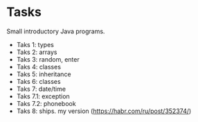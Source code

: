 # Tasks
Small introductory Java programs. <br>
* Taks 1: types<br>
* Taks 2: arrays<br>
* Taks 3: random, enter<br>
* Taks 4: classes<br>
* Taks 5: inheritance<br>
* Taks 6: classes<br>
* Taks 7: date/time<br>
* Taks 7.1: exception<br>
* Taks 7.2: phonebook
* Taks 8: ships. my version (https://habr.com/ru/post/352374/)

